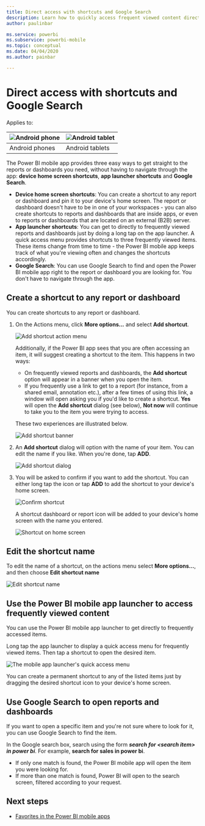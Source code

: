 ```yaml
---
title: Direct access with shortcuts and Google Search
description: Learn how to quickly access frequent viewed content directly with shortcuts and Google Search.
author: paulinbar

ms.service: powerbi
ms.subservice: powerbi-mobile
ms.topic: conceptual
ms.date: 04/04/2020
ms.author: painbar

---
```

# Direct access with shortcuts and Google Search

Applies to:

| ![Android phone](./media/mobile-app-quick-access-shortcuts-google-search/android-logo-40-px.png) | ![Android tablet](./media/mobile-app-quick-access-shortcuts-google-search/android-logo-40-px.png) |
|:--- |:--- |
| Android phones |Android tablets |

The Power BI mobile app provides three easy ways to get straight to the reports or dashboards you need, without having to navigate through the app: **device home screen shortcuts**, **app launcher shortcuts** and **Google Search**.
 * **Device home screen shortcuts**: You can create a shortcut to any report or dashboard and pin it to your device's home screen. The report or dashboard doesn't have to be in one of your workspaces - you can also create shortcuts to reports and dashboards that are inside apps, or even to reports or dashboards that are located on an external (B2B) server.
 * **App launcher shortcuts**: You can get to directly to frequently viewed reports and dashboards just by doing a long tap on the app launcher. A quick access menu provides shortcuts to three frequently viewed items. These items change from time to time - the Power BI mobile app keeps track of what you're viewing often and changes the shortcuts accordingly.
 * **Google Search**: You can use Google Search to find and open the Power BI mobile app right to the report or dashboard you are looking for. You don't have to navigate through the app.

## Create a shortcut to any report or dashboard

You can create shortcuts to any report or dashboard.

1. On the Actions menu, click **More options...** and select **Add shortcut**.

   ![Add shortcut action menu](media/mobile-app-quick-access-shortcuts-google-search/mobile-add-shortcut-action-menu.png)

   Additionally, if the Power BI app sees that you are often accessing an item, it will suggest creating a shortcut to the item. This happens in two ways:
   * On frequently viewed reports and dashboards, the **Add shortcut** option will appear in a banner when you open the item.
   * If you frequently use a link to get to a report (for instance, from a shared email, annotation etc.), after a few times of using this link, a window will open asking you if you'd like to create a shortcut. **Yes** will open the **Add shortcut** dialog (see below), **Not now** will continue to take you to the item you were trying to access.
   
   These two experiences are illustrated below.

   ![Add shortcut banner](media/mobile-app-quick-access-shortcuts-google-search/mobile-add-shortcut-banner.png)


 1. An **Add shortcut** dialog will option with the name of your item. You can edit the name if you like. When you're done, tap **ADD**.

    ![Add shortcut dialog](media/mobile-app-quick-access-shortcuts-google-search/mobile-add-shortcut-dialog.png)

1. You will be asked to confirm if you want to add the shortcut. You can either long tap the icon or tap **ADD** to add the shortcut to your device's home screen.

   ![Confirm shortcut](media/mobile-app-quick-access-shortcuts-google-search/mobile-confirm-shortcut.png)

   A shortcut dashboard or report icon will be added to your device's home screen with the name you entered.

   ![Shortcut on home screen](media/mobile-app-quick-access-shortcuts-google-search/mobile-shortcut-on-home-screen.png)

## Edit the shortcut name

To edit the name of a shortcut, on the actions menu select **More options...**, and then choose **Edit shortcut name**

 ![Edit shortcut name](media/mobile-app-quick-access-shortcuts-google-search/mobile-edit-shortcut.png)

## Use the Power BI mobile app launcher to access frequently viewed content

You can use the Power BI mobile app launcher to get directly to frequently accessed items.

Long tap the app launcher to display a quick access menu for frequently viewed items. Then tap a shortcut to open the desired item.

![The mobile app launcher's quick access menu](media/mobile-app-quick-access-shortcuts-google-search/mobile-shortcut-from-quick-access-menu.png)

You can create a permanent shortcut to any of the listed items just by dragging the desired shortcut icon to your device's home screen.

## Use Google Search to open reports and dashboards

If you want to open a specific item and you're not sure where to look for it, you can use Google Search to find the item.

In the Google search box, search using the form ***search for &lt;search item&gt; in power bi***. For example, **search for sales in power bi**.

* If only one match is found, the Power BI mobile app will open the item you were looking for.
* If more than one match is found, Power BI will open to the search screen, filtered according to your request.

## Next steps
* [Favorites in the Power BI mobile apps](mobile-apps-favorites.md)

